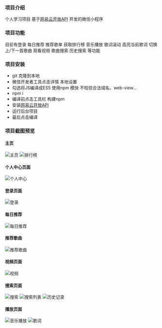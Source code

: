 ### 项目介绍
个人学习项目 基于[网易云开放API](https://autumnfish.cn/)
开发的微信小程序

### 项目功能
目前有登录 每日推荐 推荐歌单 获取排行榜 音乐播放 歌词滚动 高亮当前歌词 切换上/下一首歌曲 观看视频 歌曲搜索 历史搜索 等功能

### 项目安装
* git 克隆到本地
* 微信开发者工具点击详情 本地设置 
* 勾选将JS编译成ES5 使用npm 模快 不校验合法域名、web-view...
* npm i 
* 编译前点击工具栏 构建npm 
* 安装[网易云开放API](https://neteasecloudmusicapi.vercel.app/#/?id=%e5%ae%89%e8%a3%85)
* 运行后台项目
* 最后点击编译

### 项目截图预览

#### 主页
![主页](./screen/index.png)
![排行榜](./screen/topList.png)

#### 个人中心页面
![个人中心](./screen/my.png)

#### 登录页面
![登录](./screen/login.png)

#### 每日推荐
![每日推荐](./screen/recommend.png)

#### 推荐歌曲
![推荐歌曲](./screen/playList.png)

#### 视频页面
![视频](./screen/video.png)

#### 搜索页面
![搜索](./screen/search.png)
![搜索列表](./screen/searchList.png)
![历史记录](./screen/deleteHistory.png)

#### 播放页面
![音乐播放](./screen/play.png)
![歌词](./screen/lyric.png)
